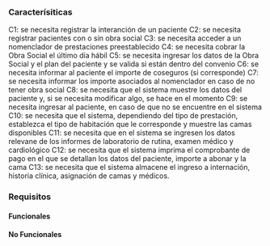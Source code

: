 ### Caracterísiticas
C1: se necesita registrar la interanción de un paciente
C2: se necesita registrar pacientes con o sin obra social
C3: se necesita acceder a un nomenclador de prestaciones preestablecido
C4: se necesita cobrar la Obra Social el último día hábil
C5: se necesita ingresar los datos de la Obra Social y el plan del paciente y se valida si están dentro del convenio
C6: se necesita informar al paciente el importe de coseguros (si corresponde)
C7: se necesita informar los importe asociados al nomenclador en caso de no tener obra social
C8: se necesita que el sistema muestre los datos del paciente y, si se necesita modificar algo, se hace en el momento
C9: se necesita ingresar al paciente, en caso de que no se encuentre en el sistema
C10: se necesita que el sistema, dependiendo del tipo de prestación, establezca el tipo de habitación que le corresponde y muestre las camas disponibles
C11: se necesita que en el sistema se ingresen los datos relevane de los informes de laboratorio de rutina, examen médico y cardiológico
C12: se necesita que el sistema imprima el comprobante de pago en el que se detallan los datos del paciente, importe a abonar y la cama
C13: se necesita que el sistema almacene el ingreso a internación, historia clínica, asignación de camas y médicos.

### Requisitos
#### Funcionales
#### No Funcionales